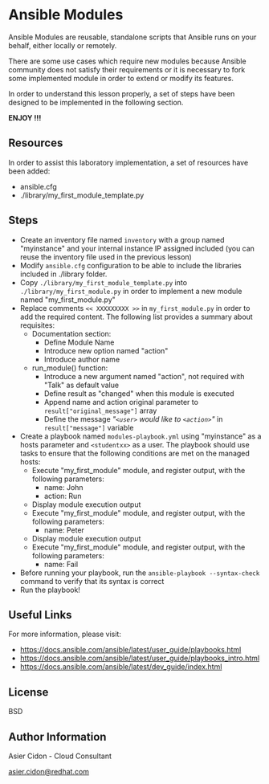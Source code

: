# Ansible Modules

Ansible Modules are reusable, standalone scripts that Ansible runs on your behalf, either locally or remotely.

There are some use cases which require new modules because Ansible community does not satisfy their requirements or it is necessary to fork some implemented module in order to extend or modify its features.

In order to understand this lesson properly, a set of steps have been designed to be implemented in the following section.

**ENJOY !!!**

## Resources

In order to assist this laboratory implementation, a set of resources have been added:

-   ansible.cfg 
-   ./library/my_first_module_template.py

## Steps

-   Create an inventory file named `inventory` with a group named "myinstance" and your internal instance IP assigned included (you can reuse the inventory file used in the previous lesson)
-   Modify `ansible.cfg` configuration to be able to include the libraries included in ./library folder.
-   Copy `./library/my_first_module_template.py` into `./library/my_first_module.py` in order to implement a new module named "my_first_module.py"
-   Replace comments `<< XXXXXXXXX >>` in `my_first_module.py` in order to add the required content. The following list provides a summary about requisites:
    - Documentation section: 
        -   Define Module Name
        -   Introduce new option named "action"
        -   Introduce author name
    - run_module() function:
        -   Introduce a new argument named "action", not required with "Talk" as default value
        -   Define result as "changed" when this module is executed
        -   Append name and action original parameter to ``result["original_message"]`` array
        -   Define the message *"``<user>`` would like to ``<action>``"* in ``result["message"]`` variable
-   Create a playbook named `modules-playbook.yml` using "myinstance" as a hosts parameter and `<studentxx>` as a user. The playbook should use tasks to ensure that the following conditions are met on the managed hosts:
    -   Execute "my_first_module" module, and register output, with the following parameters:
        -   name: John
        -   action: Run
    -   Display module execution output
    -   Execute "my_first_module" module, and register output, with the following parameters:
        -   name: Peter
    -   Display module execution output
    -   Execute "my_first_module" module, and register output, with the following parameters:
        -   name: Fail
-   Before running your playbook, run the `ansible-playbook --syntax-check` command to verify that its syntax is correct
-   Run the playbook!

## Useful Links

For more information, please visit:

-   https://docs.ansible.com/ansible/latest/user_guide/playbooks.html
-   https://docs.ansible.com/ansible/latest/user_guide/playbooks_intro.html
-   https://docs.ansible.com/ansible/latest/dev_guide/index.html

License
-------

BSD

Author Information
------------------

 Asier Cidon - Cloud Consultant

 asier.cidon@redhat.com
 